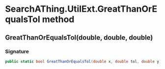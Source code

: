 # SearchAThing.UtilExt.GreatThanOrEqualsTol method
## GreatThanOrEqualsTol(double, double, double)
### Signature
```csharp
public static bool GreatThanOrEqualsTol(double x, double tol, double y)
```
